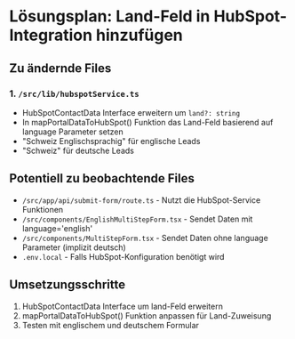 # Lösungsplan: Land-Feld in HubSpot-Integration hinzufügen

## Zu ändernde Files

### 1. `/src/lib/hubspotService.ts`
- HubSpotContactData Interface erweitern um `land?: string`
- In mapPortalDataToHubSpot() Funktion das Land-Feld basierend auf language Parameter setzen
- "Schweiz Englischsprachig" für englische Leads
- "Schweiz" für deutsche Leads

## Potentiell zu beobachtende Files

- `/src/app/api/submit-form/route.ts` - Nutzt die HubSpot-Service Funktionen
- `/src/components/EnglishMultiStepForm.tsx` - Sendet Daten mit language='english'
- `/src/components/MultiStepForm.tsx` - Sendet Daten ohne language Parameter (implizit deutsch)
- `.env.local` - Falls HubSpot-Konfiguration benötigt wird

## Umsetzungsschritte

1. HubSpotContactData Interface um land-Feld erweitern
2. mapPortalDataToHubSpot() Funktion anpassen für Land-Zuweisung
3. Testen mit englischem und deutschem Formular